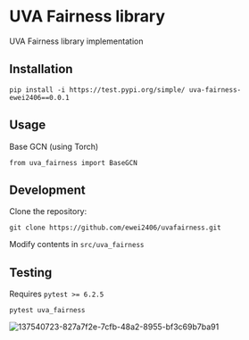 # UVA Fairness library

UVA Fairness library implementation

## Installation
```
pip install -i https://test.pypi.org/simple/ uva-fairness-ewei2406==0.0.1
```

## Usage
Base GCN (using Torch)
```
from uva_fairness import BaseGCN
```

## Development
Clone the repository:
```
git clone https://github.com/ewei2406/uvafairness.git
```
Modify contents in ```src/uva_fairness```

## Testing
Requires ```pytest >= 6.2.5```
```
pytest uva_fairness
```

![137540723-827a7f2e-7cfb-48a2-8955-bf3c69b7ba91](https://user-images.githubusercontent.com/34495421/138992587-74391783-6643-4201-a0c3-8581e3ec55ce.png)
